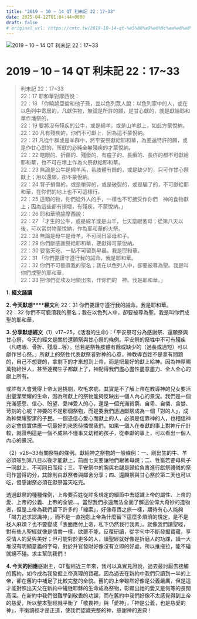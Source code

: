```yaml
---
title: "2019 – 10 – 14 QT 利未記 22：17~33"
date: 2025-04-12T01:04:44+0800
draft: false
# original_url: https://cmtc.tw/2019-10-14-qt-%e5%88%a9%e6%9c%aa%e8%a8%98-22%ef%bc%9a1733
---
```


![2019 – 10 – 14 QT 利未記 22：17~33](/images/qt.jpg   "2019 – 10 – 14 QT 利未記 22：17~33")

# 2019 – 10 – 14 QT 利未記 22：17~33

> 利未記 22：17~33  
> 22：17 耶和華對摩西說：  
> 22：18 「你曉諭亞倫和他子孫，並以色列眾人說：以色列家中的人，或在以色列中寄居的，凡獻供物，無論是所許的願，是甘心獻的，就是獻給耶和華作燔祭的，  
> 22：19 要將沒有殘疾的公牛，或是綿羊，或是山羊獻上，如此方蒙悅納。  
> 22：20 凡有殘疾的，你們不可獻上，因為這不蒙悅納。  
> 22：21 凡從牛群或是羊群中，將平安祭獻給耶和華，為要還特許的願，或是作甘心獻的，所獻的必純全無殘疾的才蒙悅納。  
> 22：22 瞎眼的、折傷的、殘廢的、有瘤子的、長癬的、長疥的都不可獻給耶和華，也不可在壇上作為火祭獻給耶和華。  
> 22：23 無論是公牛是綿羊羔，若肢體有餘的，或是缺少的，只可作甘心祭獻上；用以還願，卻不蒙悅納。  
> 22：24 腎子損傷的，或是壓碎的，或是破裂的，或是騸了的，不可獻給耶和華，在你們的地上也不可這樣行。  
> 22：25 這類的物，你們從外人的手，一樣也不可接受作你們　神的食物獻上；因為這些都有損壞，有殘疾，不蒙悅納。」  
> 22：26 耶和華曉諭摩西說：  
> 22：27 「才生的公牛，或是綿羊或是山羊，七天當跟著母；從第八天以後，可以當供物蒙悅納，作為耶和華的火祭。  
> 22：28 無論是母牛是母羊，不可同日宰母和子。  
> 22：29 你們獻感謝祭給耶和華，要獻得可蒙悅納。  
> 22：30 要當天吃，一點不可留到早晨。我是耶和華。  
> 22：31 「你們要謹守遵行我的誡命。我是耶和華。  
> 22：32 你們不可褻瀆我的聖名；我在以色列人中，卻要被尊為聖。我是叫你們成聖的耶和華，  
> 22：33 把你們從埃及地領出來，作你們的　神。我是耶和華。」

**1.** **經文誦讀**

**2. 今天默想****經文**利 22：31 你們要謹守遵行我的誡命。我是耶和華。  
22：32 你們不可褻瀆我的聖名；我在以色列人中，卻要被尊為聖。我是叫你們成聖的耶和華，

**3. 分享默想經文**（1）v17~25，《活潑的生命》：「平安祭可分為感謝祭、還願祭與甘心祭，今天的經文是關於還願祭與甘心祭的條例。平安祭的祭牲中不可有殘疾（凡瞎眼、骨折、殘廢…等）。但若是祭牲肢體有餘或缺少的（過長或過短）可以獻作甘心祭。」所獻上的祭牲代表獻祭者對神的心意，神教導百姓不是拿有問題的，自己不想要的，拿剩下的才來想到上帝，而是把最好的獻上給神。因為神厚賜萬物給世人，甚至連獨生子都獻上了，神配得我們盡心盡性盡意盡力、全人全心的獻上所有。

或許有人會覺得上帝太過挑剔，吹毛求疵。其實是不了解上帝在教導神的兒女要活出聖潔榮耀的生命，因為所獻上的祭物能夠反映出一個人內心的景況。我們是一個充滿感恩、信心、盼望、愛神愛人的心，還是一個充滿貧窮、自卑、自憐、貪婪、苛刻的心呢？神要的不是那個祭物，而是要我們透過獻祭成為一個「對的人」，成為神榮耀聖潔的子民。一個憑信心愛心而獻上的人，必須是信靠神的人，也相信神必定會信實供應一切最好的來恩待憐憫我們。如果一個人在奉獻的事上對神斤斤計較，就證明這是一個不成熟不懂事又幼稚的孩子，從奉獻的事上，可以看出一個人內心的景況。

（2）v26~33有關祭牲的條例。獻給神之祭物的一般條例：一、剛出生的牛、羊必須等到第八日以後才能獻上，前面七天要讓牠們跟著母親；二、牲畜若要母與子一同獻上，不可同日而殺；三、平安祭中的胸與右腿是歸給負責進行獻祭禮儀的祭司作當得的分，其餘則由獻祭者與鄰舍分享；四、還願祭與甘心祭於第二天也可以吃，但感謝祭必須在獻祭當天吃完。

透過獻祭的種種條例，上帝要百姓從許多規定的細節中去認識上帝的屬性、上帝的愛、上帝的公義、上帝的全貌…。當然我們永遠無法全面了解這位偉大奇妙的造物者，但是上帝為我們留下許多的「線索」，好像尋寶之旅一樣，期待有心人能夠「竭力追求認識神」，而不是一直抱怨上帝為什麼留下這麼多煩瑣的規定，是不是找人麻煩？也不要變成「表面應付上帝，私下仍然我行我素」。就像我們讀聖經，對有些人聖經就像是情書一樣，欲罷不能，反覆研讀，從字句中不斷發掘寶藏，享受情人的愛與美好；但可能對於更多的人，讀聖經就好像是折磨人的功課，讀一大堆沒有明顯意義的字句，對於升官發財好像沒有立即的好處，所以推拖拉，能不碰就絕不碰。求主幫助我們！

**4. 今天的回應**感謝主，QT聖經近三年來，我可以真實見證說，過去最討厭去接觸的舊約，如今成為我發掘上帝真理的寶藏。因為過去在新約中我們只讀到一半的上帝，卻在舊約中補足了比較完整的全貌。舊約的上帝雖然好像是公義嚴厲，但是這才能對照出天父在新約中犧牲耶穌的生命成為祭物，彰顯出祂的愛又是何等的長闊高深。在新約中我們很難學到敬畏的功課，而在舊約中我們好像不太感覺得到上帝的慈愛，所以整本聖經就平衡了「敬畏神」與「愛神」，「神是公義，也是慈愛的神」，平衡讀經才是正道，使我們認識完整的神，感謝神的恩典！